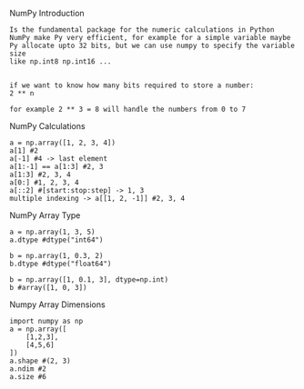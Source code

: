 NumPy Introduction


    Is the fundamental package for the numeric calculations in Python
    NumPy make Py very efficient, for example for a simple variable maybe 
    Py allocate upto 32 bits, but we can use numpy to specify the variable size
    like np.int8 np.int16 ...


    if we want to know how many bits required to store a number:
    2 ** n

    for example 2 ** 3 = 8 will handle the numbers from 0 to 7



NumPy Calculations


    a = np.array([1, 2, 3, 4])
    a[1] #2 
    a[-1] #4 -> last element
    a[1:-1] == a[1:3] #2, 3
    a[1:3] #2, 3, 4
    a[0:] #1, 2, 3, 4
    a[::2] #[start:stop:step] -> 1, 3
    multiple indexing -> a[[1, 2, -1]] #2, 3, 4



NumPy Array Type 

    a = np.array(1, 3, 5)
    a.dtype #dtype("int64")

    b = np.array(1, 0.3, 2)
    b.dtype #dtype("float64")

    b = np.array([1, 0.1, 3], dtype=np.int)
    b #array([1, 0, 3])



Numpy Array Dimensions

    
    import numpy as np
    a = np.array([
        [1,2,3],
        [4,5,6]
    ])
    a.shape #(2, 3)
    a.ndim #2
    a.size #6
    